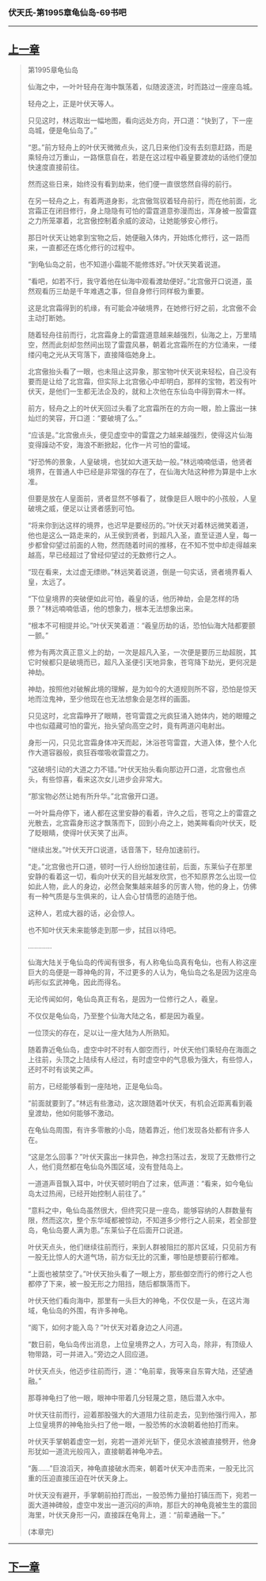 ### 伏天氏-第1995章龟仙岛-69书吧

--------
[上一章](./c0d44c19f337f2df61b85dd9888553d1.md)
--------


>
>
>
>第1995章龟仙岛
>
>仙海之中，一叶叶轻舟在海中飘荡着，似随波逐流，时而路过一座座岛城。
>
>轻舟之上，正是叶伏天等人。
>
>只见这时，林远取出一幅地图，看向远处方向，开口道：“快到了，下一座岛城，便是龟仙岛了。”
>
>“恩。”前方轻舟上的叶伏天微微点头，这几日来他们没有去刻意赶路，而是乘轻舟过万重山，一路惬意自在，若是在这过程中羲皇要渡劫的话他们便加快速度直接前往。
>
>然而这些日来，始终没有看到劫来，他们便一直很悠然自得的前行。
>
>在另一轻舟之上，有着两道身影，北宫傲驾驭着轻舟前行，而在他前面，北宫霜正在闭目修行，身上隐隐有可怕的雷霆道意弥漫而出，浑身被一股雷霆之力所笼罩着，北宫傲控制着余威的波动，让她能够安心修行。
>
>那日叶伏天让她拿到宝物之后，她便融入体内，开始炼化修行，这一路而来，一直都还在炼化修行的过程中。
>
>“到龟仙岛之前，也不知道小霜能不能修炼好。”叶伏天笑着说道。
>
>“看吧，如若不行，我守着他在仙海中观看渡劫便好。”北宫傲开口说道，虽然观看历三劫是千年难遇之事，但自身修行同样极为重要。
>
>这是北宫霜得到的机缘，有可能会冲破境界，在她修行好之前，北宫傲不会主动打断她。
>
>随着轻舟往前而行，北宫霜身上的雷霆道意越来越强烈，仙海之上，万里晴空，然而此刻却忽然间出现了雷霆风暴，朝着北宫霜所在的方位涌来，一缕缕闪电之光从天穹落下，直接降临她身上。
>
>北宫傲抬头看了一眼，也未阻止这异象，那宝物叶伏天说来轻松，自己没有要而是让给了北宫霜，但实际上北宫傲心中却明白，那样的宝物，若没有叶伏天，是他们一生都无法企及的，就和上次他在东仙岛中得到霄木一样。
>
>前方，轻舟之上的叶伏天回过头看了北宫霜所在的方向一眼，脸上露出一抹灿烂的笑容，开口道：“要破境了么。”
>
>“应该是。”北宫傲点头，便见虚空中的雷霆之力越来越强烈，使得这片仙海变得躁动不安，海浪不断掀起，化作一片可怕的雷域。
>
>“好恐怖的景象，人皇破境，也犹如大道天劫一般。”林远喃喃低语，他贤者境界，在普通人中已经是非常强的存在了，在仙海大陆这种修为算是中上水准。
>
>但要是放在人皇面前，贤者显然不够看了，就像是巨人眼中的小孩般，人皇破境之威，便足以让贤者感到可怕。
>
>“将来你到达这样的境界，也迟早是要经历的。”叶伏天对着林远微笑着道，他也是这么一路走来的，从王侯到贤者，到超凡入圣，直至证道人皇，每一步都曾仰望过前面的人物，然而随着时间的推移，在不知不觉中却走得越来越高，早已经超过了曾经仰望过的无数修行之人。
>
>“现在看来，太过虚无缥缈。”林远笑着说道，倒是一句实话，贤者境界看人皇，太远了。
>
>“下位皇境界的突破便如此可怕，羲皇的话，他历神劫，会是怎样的场景？”林远喃喃低语，他的想象力，根本无法想象出来。
>
>“根本不可相提并论。”叶伏天笑着道：“羲皇历劫的话，恐怕仙海大陆都要颤一颤。”
>
>修为有两次真正意义上的劫，一次是超凡入圣，一次便是要历三劫超脱，其它时候都只是破境而已，超凡入圣便引天地异象，苍穹降下劫光，更何况是神劫。
>
>神劫，按照他对破解此境的理解，是为如今的大道规则所不容，恐怕是惊天地而泣鬼神，至少他现在也无法想象会是怎样的画面。
>
>只见这时，北宫霜睁开了眼睛，苍穹雷霆之光疯狂涌入她体内，她的眼瞳之中也似蕴藏可怕的雷光，抬头望向高空之时，竟有两道闪电射出。
>
>身形一闪，只见北宫霜身体冲天而起，沐浴苍穹雷霆，大道入体，整个人化作大道容器般，疯狂吞噬吸收雷霆之力。
>
>“这破境引动的大道之力不错。”叶伏天抬头看向那边开口道，北宫傲也点头，有些惊喜，看来这次女儿进步会非常大。
>
>“那宝物必然让她有所升华。”北宫傲开口道。
>
>一叶叶扁舟停下，诸人都在这里安静的看着，许久之后，苍穹之上的雷霆之光散去，北宫霜身形这才飘落而下，回到小舟之上，她美眸看向叶伏天，眨了眨眼睛，使得叶伏天笑了出声。
>
>“继续出发。”叶伏天开口说道，话音落下，轻舟加速前行。
>
>“走。”北宫傲也开口道，顿时一行人纷纷加速往前，后面，东莱仙子在那里安静的看着这一切，看向叶伏天的目光越发欣赏，也不知原界怎么出现一位如此人物，此人的身边，必然会聚集越来越多的厉害人物，他的身上，仿佛有一种气质是与生俱来的，让人会心甘情愿的追随于他。
>
>这种人，若成大器的话，必会惊人。
>
>也不知叶伏天未来能够走到那一步，拭目以待吧。
>
>…………
>
>仙海大陆关于龟仙岛的传闻有很多，有人称龟仙岛真有龟仙，也有人称这座巨大的岛便是一尊神龟的背，不过更多的人认为，龟仙岛之名是因为这座岛屿形似玄武神龟，因此而得名。
>
>无论传闻如何，龟仙岛真正有名，是因为一位修行之人，羲皇。
>
>不仅仅是龟仙岛，乃至整个仙海大陆之名，都是因为羲皇。
>
>一位顶尖的存在，足以让一座大陆为人所熟知。
>
>随着靠近龟仙岛，虚空中时不时有人御空而行，叶伏天他们乘轻舟在海面之上往前，头顶之上陆续有人经过，有时虚空中的气息极为强大，有些惊人，还时不时有谈笑之声。
>
>前方，已经能够看到一座陆地，正是龟仙岛。
>
>“前面就要到了。”林远有些激动，这次跟随着叶伏天，有机会近距离看到羲皇渡劫，他如何能够不激动。
>
>在龟仙岛周围，有许多零散的小岛，随着靠近，他们发现各处都有许多人在。
>
>“这是怎么回事？”叶伏天露出一抹异色，神念扫荡过去，发现了无数修行之人，他们竟然都在龟仙岛外围区域，没有登陆岛上。
>
>一道道声音飘入耳中，叶伏天顿时明白了过来，低声道：“看来，如今龟仙岛太过热闹，已经开始控制人前往了。”
>
>“意料之中，龟仙岛虽然很大，但终究只是一座岛，能够容纳的人群数量有限，然而这次，整个东华域都被惊动，不知道多少修行之人前来，若全部登岛，龟仙岛要人满为患。”东莱仙子在后面开口说道。
>
>叶伏天点头，他们继续往前而行，来到人群被阻拦的那片区域，只见前方有一股无比惊人的大道气场，前方似无比的沉重，哪怕是想要前行都难。
>
>“上面也被禁空了。”叶伏天抬头看了一眼上方，那些御空而行的修行之人也都停了下来，被一股无形之力阻挡，随后都飘落而下。
>
>叶伏天他们看向海中，那里有一头巨大的神龟，不仅仅是一头，在这片海域，龟仙岛的外围，有许多神龟。
>
>“阁下，如何才能入岛？”叶伏天对着身边之人问道。
>
>“数日前，龟仙岛传出消息，上位皇境界之人，方可入岛，除非，有顶级人物带路，可一并进入。”旁边之人回应道。
>
>叶伏天点头，他迈步往前而行，道：“龟前辈，我等来自东霄大陆，还望通融。”
>
>那尊神龟扫了他一眼，眼神中带着几分轻蔑之意，随后潜入水中。
>
>叶伏天往前而行，迎着那股强大的大道阻力往前走去，见到他强行闯入，那上位皇境界的神龟抬头扫了他一眼，一股恐怖的水浪朝着他拍打而来。
>
>叶伏天手掌朝着虚空一划，宛若一道斧光斩下，便见水浪被直接劈开，他身形犹如一道流光般闯入，直接朝着神龟冲去。
>
>“轰……”巨浪滔天，神龟直接破水而来，朝着叶伏天冲击而来，一股无比沉重的压迫直接压迫在叶伏天身上。
>
>叶伏天没有避开，手掌朝前拍打而出，一股恐怖力量拍打镇压而下，宛若一面大道神碑般，虚空中发出一道沉闷的声响，那巨大的神龟竟被生生的震回海里，叶伏天身形一闪，直接踩在龟背上，道：“前辈通融一下。”
>
>(本章完)
>
>

--------
[下一章](./f51bcaf401e61cba0bf7bf07e300f65d.md)
--------
